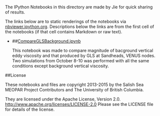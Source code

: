 The IPython Notebooks in this directory are made by Jie for
quick sharing of results.

The links below are to static renderings of the notebooks via
[nbviewer.ipython.org](http://nbviewer.ipython.org/).
Descriptions below the links are from the first cell of the notebooks
(if that cell contains Markdown or raw text).

* ##[CompareGLSBackground.ipynb](http://nbviewer.ipython.org/urls/bitbucket.org/salishsea/analysis/raw/tip/jie/parameters/CompareGLSBackground.ipynb)  
    
    This notebook was made to compare magnitude of bacground vertical eddy viscosity and that produced by GLS at Sandheads, VENUS nodes. Two simulations from October 8-10 was performed with all the same conditions except background vertical viscosity.  


##License

These notebooks and files are copyright 2013-2015
by the Salish Sea MEOPAR Project Contributors
and The University of British Columbia.

They are licensed under the Apache License, Version 2.0.
http://www.apache.org/licenses/LICENSE-2.0
Please see the LICENSE file for details of the license.
